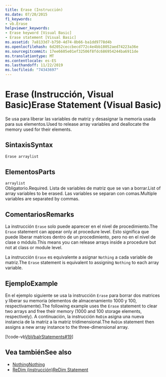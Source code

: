 ```yaml
---
title: Erase (Instrucción)
ms.date: 07/20/2015
f1_keywords:
- vb.Erase
helpviewer_keywords:
- Erase keyword [Visual Basic]
- Erase statement [Visual Basic]
ms.assetid: 7a8133d7-b750-4d74-8b66-ba1dd9778d4b
ms.openlocfilehash: 6d2052ceccbecd772c4e4bb18052aed74223a36e
ms.sourcegitcommit: 17ee6605e01ef32506f8fdc686954244ba6911de
ms.translationtype: MT
ms.contentlocale: es-ES
ms.lasthandoff: 11/22/2019
ms.locfileid: "74343697"
---
```

# <a name="erase-statement-visual-basic"></a><span data-ttu-id="e6854-102">Erase (Instrucción, Visual Basic)</span><span class="sxs-lookup"><span data-stu-id="e6854-102">Erase Statement (Visual Basic)</span></span>
<span data-ttu-id="e6854-103">Se usa para liberar las variables de matriz y desasignar la memoria usada para sus elementos.</span><span class="sxs-lookup"><span data-stu-id="e6854-103">Used to release array variables and deallocate the memory used for their elements.</span></span>  
  
## <a name="syntax"></a><span data-ttu-id="e6854-104">Sintaxis</span><span class="sxs-lookup"><span data-stu-id="e6854-104">Syntax</span></span>  
  
```vb  
Erase arraylist  
```  
  
## <a name="parts"></a><span data-ttu-id="e6854-105">Elementos</span><span class="sxs-lookup"><span data-stu-id="e6854-105">Parts</span></span>  
 `arraylist`  
 <span data-ttu-id="e6854-106">Obligatorio.</span><span class="sxs-lookup"><span data-stu-id="e6854-106">Required.</span></span> <span data-ttu-id="e6854-107">Lista de variables de matriz que se van a borrar.</span><span class="sxs-lookup"><span data-stu-id="e6854-107">List of array variables to be erased.</span></span> <span data-ttu-id="e6854-108">Las variables se separan con comas.</span><span class="sxs-lookup"><span data-stu-id="e6854-108">Multiple variables are separated by commas.</span></span>  
  
## <a name="remarks"></a><span data-ttu-id="e6854-109">Comentarios</span><span class="sxs-lookup"><span data-stu-id="e6854-109">Remarks</span></span>  
 <span data-ttu-id="e6854-110">La instrucción `Erase` solo puede aparecer en el nivel de procedimiento.</span><span class="sxs-lookup"><span data-stu-id="e6854-110">The `Erase` statement can appear only at procedure level.</span></span> <span data-ttu-id="e6854-111">Esto significa que puede liberar matrices dentro de un procedimiento, pero no en el nivel de clase o módulo.</span><span class="sxs-lookup"><span data-stu-id="e6854-111">This means you can release arrays inside a procedure but not at class or module level.</span></span>  
  
 <span data-ttu-id="e6854-112">La instrucción `Erase` es equivalente a asignar `Nothing` a cada variable de matriz.</span><span class="sxs-lookup"><span data-stu-id="e6854-112">The `Erase` statement is equivalent to assigning `Nothing` to each array variable.</span></span>  
  
## <a name="example"></a><span data-ttu-id="e6854-113">Ejemplo</span><span class="sxs-lookup"><span data-stu-id="e6854-113">Example</span></span>  
 <span data-ttu-id="e6854-114">En el ejemplo siguiente se usa la instrucción `Erase` para borrar dos matrices y liberar su memoria (elementos de almacenamiento 1000 y 100, respectivamente).</span><span class="sxs-lookup"><span data-stu-id="e6854-114">The following example uses the `Erase` statement to clear two arrays and free their memory (1000 and 100 storage elements, respectively).</span></span> <span data-ttu-id="e6854-115">A continuación, la instrucción `ReDim` asigna una nueva instancia de la matriz a la matriz tridimensional.</span><span class="sxs-lookup"><span data-stu-id="e6854-115">The `ReDim` statement then assigns a new array instance to the three-dimensional array.</span></span>  
  
 [!code-vb[VbVbalrStatements#19](~/samples/snippets/visualbasic/VS_Snippets_VBCSharp/VbVbalrStatements/VB/Class1.vb#19)]  
  
## <a name="see-also"></a><span data-ttu-id="e6854-116">Vea también</span><span class="sxs-lookup"><span data-stu-id="e6854-116">See also</span></span>

- [<span data-ttu-id="e6854-117">Nothing</span><span class="sxs-lookup"><span data-stu-id="e6854-117">Nothing</span></span>](../../../visual-basic/language-reference/nothing.md)
- [<span data-ttu-id="e6854-118">ReDim (instrucción)</span><span class="sxs-lookup"><span data-stu-id="e6854-118">ReDim Statement</span></span>](../../../visual-basic/language-reference/statements/redim-statement.md)
